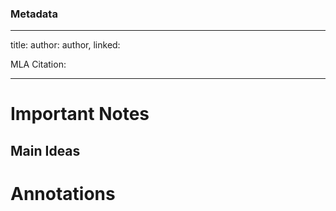 ### Metadata

---
title: 
author: 
author, linked: 

MLA Citation:

---

# Important Notes

## Main Ideas

# Annotations
